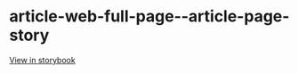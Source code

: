 # article-web-full-page--article-page-story

[View in storybook](https://raw.githack.com/Independent-Digital-News-and-Media-Ltd/indy-branch-review/PR-7628-sb/index.html?path=/story/article-web-full-page--article-page-story)